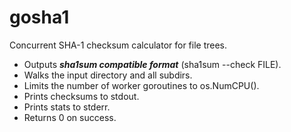 # gosha1
Concurrent SHA-1 checksum calculator for file trees.

* Outputs **_sha1sum compatible format_** (sha1sum --check FILE).
* Walks the input directory and all subdirs.
* Limits the number of worker goroutines to os.NumCPU().
* Prints checksums to stdout.
* Prints stats to stderr.
* Returns 0 on success.


